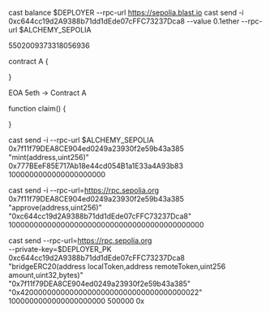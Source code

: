 cast balance $DEPLOYER --rpc-url https://sepolia.blast.io
cast send -i 0xc644cc19d2A9388b71dd1dEde07cFFC73237Dca8 --value 0.1ether --rpc-url $ALCHEMY_SEPOLIA



5502009373318056936


contract A {

}


EOA 5eth -> Contract A


function claim() {

}


cast send -i --rpc-url $ALCHEMY_SEPOLIA \
    0x7f11f79DEA8CE904ed0249a23930f2e59b43a385 \
    "mint(address,uint256)" 0x777BEeF85E717Ab18e44cd054B1a1E33a4A93b83 1000000000000000000000


cast send -i --rpc-url=https://rpc.sepolia.org \
  0x7f11f79DEA8CE904ed0249a23930f2e59b43a385 \
  "approve(address,uint256)" "0xc644cc19d2A9388b71dd1dEde07cFFC73237Dca8" 10000000000000000000000000000000000000000000


cast send --rpc-url=https://rpc.sepolia.org \
  --private-key=$DEPLOYER_PK \
  0xc644cc19d2A9388b71dd1dEde07cFFC73237Dca8 \
  "bridgeERC20(address localToken,address remoteToken,uint256 amount,uint32,bytes)" \
  "0x7f11f79DEA8CE904ed0249a23930f2e59b43a385" \
  "0x4200000000000000000000000000000000000022" \
  1000000000000000000000 500000 0x

